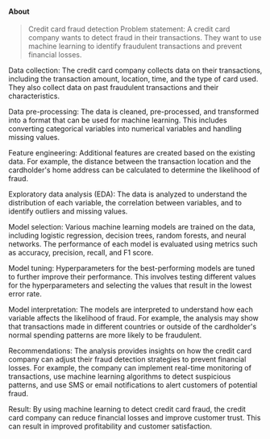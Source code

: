 #### About
> Credit card fraud detection
Problem statement: A credit card company wants to detect fraud in their transactions. They want to use machine learning to identify fraudulent transactions and prevent financial losses.

Data collection: The credit card company collects data on their transactions, including the transaction amount, location, time, and the type of card used. They also collect data on past fraudulent transactions and their characteristics.

Data pre-processing: The data is cleaned, pre-processed, and transformed into a format that can be used for machine learning. This includes converting categorical variables into numerical variables and handling missing values.

Feature engineering: Additional features are created based on the existing data. For example, the distance between the transaction location and the cardholder's home address can be calculated to determine the likelihood of fraud.

Exploratory data analysis (EDA): The data is analyzed to understand the distribution of each variable, the correlation between variables, and to identify outliers and missing values.

Model selection: Various machine learning models are trained on the data, including logistic regression, decision trees, random forests, and neural networks. The performance of each model is evaluated using metrics such as accuracy, precision, recall, and F1 score.

Model tuning: Hyperparameters for the best-performing models are tuned to further improve their performance. This involves testing different values for the hyperparameters and selecting the values that result in the lowest error rate.

Model interpretation: The models are interpreted to understand how each variable affects the likelihood of fraud. For example, the analysis may show that transactions made in different countries or outside of the cardholder's normal spending patterns are more likely to be fraudulent.

Recommendations: The analysis provides insights on how the credit card company can adjust their fraud detection strategies to prevent financial losses. For example, the company can implement real-time monitoring of transactions, use machine learning algorithms to detect suspicious patterns, and use SMS or email notifications to alert customers of potential fraud.

Result: By using machine learning to detect credit card fraud, the credit card company can reduce financial losses and improve customer trust. This can result in improved profitability and customer satisfaction.
